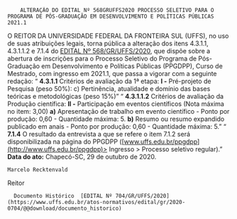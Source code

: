         ALTERAÇÃO DO EDITAL Nº 568GRUFFS2020 PROCESSO SELETIVO PARA O PROGRAMA DE PÓS-GRADUAÇÃO EM DESENVOLVIMENTO E POLÍTICAS PÚBLICAS 2021.1  

 O REITOR DA UNIVERSIDADE FEDERAL DA FRONTEIRA SUL (UFFS), no uso de suas atribuições legais, torna pública a alteração dos itens 4.3.1.1, 4.3.1.1.2 e 7.1.4 do [EDITAL Nº 568/GR/UFFS/2020](https://www.uffs.edu.br/atos-normativos/edital/gr/2020-0568), que dispõe sobre a abertura de inscrições para o Processo Seletivo do Programa de Pós-Graduação em Desenvolvimento e Políticas Públicas (PPGDPP), Curso de Mestrado, com ingresso em 2021.1, que passa a vigorar com a seguinte redação: “ **4.3.1.1**  Critérios de avaliação da 1ª etapa: **I -**  Pré-projeto de Pesquisa (peso 50%): c) Pertinência, atualidade e domínio das bases teóricas e metodológicas (peso 15%)”   “ **4.3.1.1.2** Critérios de avaliação da Produção científica: **II -**  Participação em eventos científicos (Nota máxima no item: 3,00) **a)**  Apresentação de trabalho em evento científico - Ponto por produção: 0,60 - Quantidade máxima: 5. **b)**  Resumo ou resumo expandido publicado em anais - Ponto por produção: 0,60 - Quantidade máxima: 5.”   “ **7.1.4**  O resultado da entrevista a que se refere o item 7.1.2 será disponibilizada na página do PPGDPP ([www.uffs.edu.br/ppgdpp](http://www.uffs.edu.br/ppgdpp)> Ingresso > Processo seletivo regular).”        **Data do ato:** Chapecó-SC, 29 de outubro de 2020.   
 

    Marcelo Recktenvald   
 Reitor 

      Documento Histórico  [EDITAL Nº 704/GR/UFFS/2020](https://www.uffs.edu.br/atos-normativos/edital/gr/2020-0704/@@download/documento_historico)     
      
